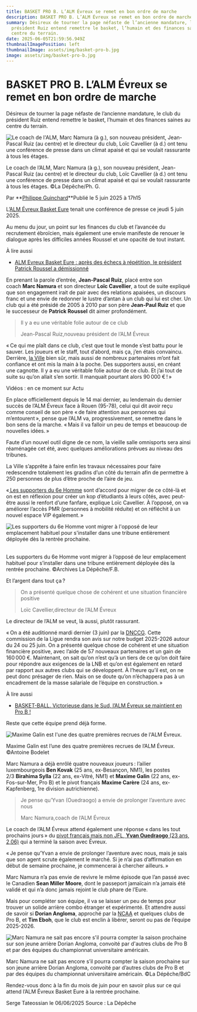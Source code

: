 ```yaml
---
title: BASKET PRO B. L’ALM Évreux se remet en bon ordre de marche
description: BASKET PRO B. L’ALM Évreux se remet en bon ordre de marche
summary: Désireux de tourner la page néfaste de l’ancienne mandature, le club du
  président Ruiz entend remettre le basket, l’humain et des finances saines au
  centre du terrain.
date: 2025-06-05T21:59:56.949Z
thumbnailImagePosition: left
thumbnailImage: assets/img/basket-pro-b.jpg
image: assets/img/basket-pro-b.jpg
---
```

<!--StartFragment-->

# BASKET PRO B. L’ALM Évreux se remet en bon ordre de marche

Désireux de tourner la page néfaste de l’ancienne mandature, le club du président Ruiz entend remettre le basket, l’humain et des finances saines au centre du terrain.

![Le coach de l'ALM, Marc Namura (à g.), son nouveau président, Jean-Pascal Ruiz (au centre) et le directeur du club, Loïc Cavellier (à d.) ont tenu une conférence de presse dans un climat apaisé et qui se voulait rassurante à tous les étages.](https://static.actu.fr/uploads/2025/06/40da63f4b148624da63f4b148f7da6v-960x612.jpg)

Le coach de l’ALM, Marc Namura (à g.), son nouveau président, Jean-Pascal Ruiz (au centre) et le directeur du club, Loïc Cavellier (à d.) ont tenu une conférence de presse dans un climat apaisé et qui se voulait rassurante à tous les étages. ©La Dépêche/Ph. G.

Par **[Philippe Guinchard](https://actu.fr/auteur/philippe-guinchard "Consulter tous les articles de Philippe Guinchard")**Publié le 5 juin 2025 à 17h15

L’[ALM Évreux Basket Eure](https://www.alm-evreux-basket.com/) tenait une conférence de presse ce jeudi 5 juin 2025.

Au menu du jour, un point sur les finances du club et l’avancée du recrutement ébroïcien, mais également une envie manifeste de renouer le dialogue après les difficiles années Roussel et une opacité de tout instant.

À lire aussi

* [ALM Evreux Basket Eure : après des échecs à répétition, le président Patrick Roussel a démissionné](https://actu.fr/normandie/evreux_27229/alm-evreux-basket-eure-apres-des-echecs-a-repetition-le-president-patrick-roussel-a-demissionne_62298479.html)

En prenant la parole d’entrée, **Jean-Pascal Ruiz**, placé entre son coach **Marc Namura** et son directeur **Loïc Cavellier**, a tout de suite expliqué que son engagement irait de pair avec des relations apaisées, un discours franc et une envie de redonner le lustre d’antan à un club qui lui est cher. Un club qui a été présidé de 2005 à 2010 par son père **Jean-Paul Ruiz** et que le successeur de **Patrick Roussel** dit aimer profondément.

> Il y a eu une véritable folie autour de ce club
>
> Jean-Pascal Ruiz,nouveau président de l’ALM Évreux

« Ce qui me plaît dans ce club, c’est que tout le monde s’est battu pour le sauver. Les joueurs et le staff, tout d’abord, mais ça, j’en étais convaincu. Derrière, [la Ville](https://actu.fr/normandie/evreux_27229/la-ville-sort-encore-le-chequier-pour-lalm-evreux-basket-eure_62644437.html) bien sûr, mais aussi de nombreux partenaires m’ont fait confiance et ont mis la main à la poche. Des supporters aussi, en créant une cagnotte. Il y a eu une véritable folie autour de ce club. Et j’ai tout de suite su qu’on allait s’en sortir. Il manquait pourtant alors 90 000 € ! »

Vidéos : en ce moment sur Actu

En place officiellement depuis le 14 mai dernier, au lendemain du dernier succès de l’ALM Évreux face à Rouen (95-78), celui qui dit avoir reçu comme conseil de son père « de faire attention aux personnes qui m’entourent », pense que l’ALM va, progressivement, se remettre dans le bon sens de la marche. « Mais il va falloir un peu de temps et beaucoup de nouvelles idées. »

Faute d’un nouvel outil digne de ce nom, la vieille salle omnisports sera ainsi réaménagée cet été, avec quelques améliorations prévues au niveau des tribunes.

La Ville s’apprête à faire enfin les travaux nécessaires pour faire redescendre totalement les gradins d’un côté du terrain afin de permettre à 250 personnes de plus d’être proche de l’aire de jeu.

«[ Les supporters du 6e Homme](https://www.facebook.com/groups/120604217984242/posts/24054143544203641/) sont d’accord pour migrer de ce côté-là et on est en réflexion pour créer un kop d’étudiants à leurs côtés, avec peut-être aussi le renfort d’une fanfare, explique Loïc Cavellier. À l’opposé, on va améliorer l’accès PMR (personnes à mobilité réduite) et on réfléchit à un nouvel espace VIP également. »

![Les supporters du 6e Homme vont migrer à l'opposé de leur emplacement habituel pour s'installer dans une tribune entièrement déployée dès la rentrée prochaine.](https://static.actu.fr/uploads/2025/06/286237e7b14863c6237e7b14800723v-960x640.jpg)

\
Les supporters du 6e Homme vont migrer à l’opposé de leur emplacement habituel pour s’installer dans une tribune entièrement déployée dès la rentrée prochaine. ©Archives La Dépêche/F.B.

Et l’argent dans tout ça ?

> On a présenté quelque chose de cohérent et une situation financière positive
>
> Loïc Cavellier,directeur de l’ALM Évreux

Le directeur de l’ALM se veut, là aussi, plutôt rassurant.

« On a été auditionné mardi dernier (3 juin) par la [DNCCG](https://www.bebasket.fr/les-comptes-des-36-clubs-de-lnb-reveles-ce-quil-faut-retenir-du-rapport-financier-de-la-dnccg). Cette commission de la Ligue rendra son avis sur notre budget 2025-2026 autour du 24 ou 25 juin. On a présenté quelque chose de cohérent et une situation financière positive, avec l’aide de 57 nouveaux partenaires et un gain de 160 000 €. Maintenant, on sait qu’on n’est qu’à un tiers de ce qu’on doit faire pour répondre aux exigences de la LNB et qu’on est également en retard par rapport aux autres clubs qui se développent. À l’heure qu’il est, on ne peut donc présager de rien. Mais on se doute qu’on n’échappera pas à un encadrement de la masse salariale de l’équipe en construction. »

À lire aussi

* [BASKET-BALL. Victorieuse dans le Sud, l’ALM Évreux se maintient en Pro B !](https://actu.fr/normandie/evreux_27229/basket-pro-b-victorieuse-dans-le-sud-lalm-evreux-se-maintient-en-pro-b_62617826.html)

Reste que cette équipe prend déjà forme.

![Maxime Galin est l'une des quatre premières recrues de l'ALM Évreux.](https://static.actu.fr/uploads/2025/06/57f314f4b14865bf314f4b1482ff31v-960x640.jpeg)

Maxime Galin est l’une des quatre premières recrues de l’ALM Évreux. ©Antoine Bodelet

Marc Namura a déjà enrôlé quatre nouveaux joueurs : l’ailier luxembourgeois **Ben Kovak** (25 ans, ex-Besançon, NM1), les postes 2/3 **Birahima Sylla** (22 ans, ex-Vitré, NM1) et **Maxime Galin** (22 ans, ex-Fos-sur-Mer, Pro B) et le pivot français **Maxime Carère** (24 ans, ex-Kapfenberg, 1re division autrichienne).

> Je pense qu’Yvan (Ouedraogo) a envie de prolonger l’aventure avec nous
>
> Marc Namura,coach de l’ALM Évreux

Le coach de l’ALM Évreux attend également une réponse « dans les tout prochains jours » du [pivot français mais non JFL, **Yvan Ouedraogo** (23 ans, 2,06)](https://www.bebasket.fr/itw-yvan-ouedraogo) qui a terminé la saison avec Évreux.

« Je pense qu’Yvan a envie de prolonger l’aventure avec nous, mais je sais que son agent scrute également le marché. Si je n’ai pas d’affirmation en début de semaine prochaine, je commencerai à chercher ailleurs. »

Marc Namura n’a pas envie de revivre le même épisode que l’an passé avec le Canadien **Sean Miller Moore**, dont le passeport jamaïcain n’a jamais été validé et qui n’a donc jamais rejoint le club phare de l’Eure.

Mais pour compléter son équipe, il va se laisser un peu de temps pour trouver un solide arrière combo étranger et expérimenté. Et attendre aussi de savoir si **Dorian Angloma**, approché par la [NCAA](https://fr.wikipedia.org/wiki/Championnat_NCAA_masculin_de_basket-ball) et quelques clubs de Pro B, et **Tim Eboh**, que le club est enclin à libérer, seront ou pas de l’équipe 2025-2026.

![Marc Namura ne sait pas encore s'il pourra compter la saison prochaine sur son jeune arrière Dorian Angloma, convoité par d'autres clubs de Pro B et par des équipes du championnat universitaire américain.](https://static.actu.fr/uploads/2025/06/dc8e94f4b1486f09e94f4b148059e9v-960x640.jpeg)

Marc Namura ne sait pas encore s’il pourra compter la saison prochaine sur son jeune arrière Dorian Angloma, convoité par d’autres clubs de Pro B et par des équipes du championnat universitaire américain. ©La Dépêche/BdC

Rendez-vous donc à la fin du mois de juin pour en savoir plus sur ce qui attend l’ALM Évreux Basket Eure à la rentrée prochaine.

S﻿erge Tateossian le 06/06/2025    Source : La Dépêche